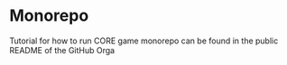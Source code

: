 # Monorepo

Tutorial for how to run CORE game monorepo can be found in the public README of the GitHub Orga
